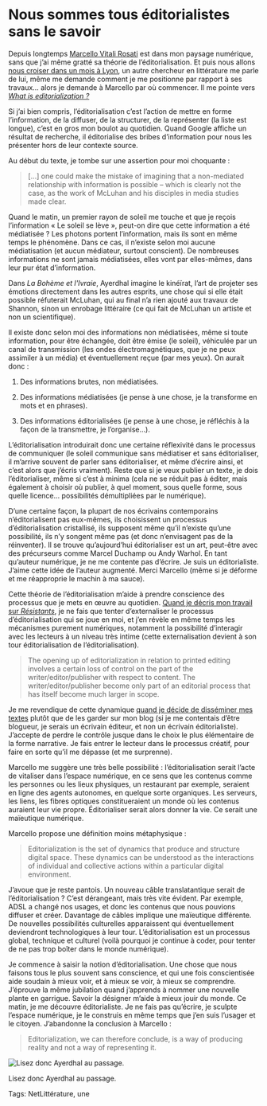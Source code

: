 # Nous sommes tous éditorialistes sans le savoir

Depuis longtemps [Marcello Vitali Rosati](http://vitalirosati.com/) est dans mon paysage numérique, sans que j’ai même gratté sa théorie de l’éditorialisation. Et puis nous allons [nous croiser dans un mois à Lyon](http://www.fabula.org/actualites/colloque-internet-est-un-cheval-de-troie_67661.php), un autre chercheur en littérature me parle de lui, même me demande comment je me positionne par rapport à ses travaux… alors je demande à Marcello par où commencer. Il me pointe vers [*What is editorialization ?*](http://sens-public.org/article1059.html)

Si j’ai bien compris, l’éditorialisation c’est l’action de mettre en forme l’information, de la diffuser, de la structurer, de la représenter (la liste est longue), c’est en gros mon boulot au quotidien. Quand Google affiche un résultat de recherche, il éditorialise des bribes d’information pour nous les présenter hors de leur contexte source.

Au début du texte, je tombe sur une assertion pour moi choquante :

> \[…\] one could make the mistake of imagining that a non-mediated relationship with information is possible – which is clearly not the case, as the work of McLuhan and his disciples in media studies made clear.

Quand le matin, un premier rayon de soleil me touche et que je reçois l’information « Le soleil se lève », peut-on dire que cette information a été médiatisée ? Les photons portent l’information, mais ils sont en même temps le phénomène. Dans ce cas, il n’existe selon moi aucune médiatisation (et aucun médiateur, surtout conscient). De nombreuses informations ne sont jamais médiatisées, elles vont par elles-mêmes, dans leur pur état d’information.

Dans *La Bohème et l'Ivraie*, Ayerdhal imagine le kinéïrat, l’art de projeter ses émotions directement dans les autres esprits, une chose qui si elle était possible réfuterait McLuhan, qui au final n’a rien ajouté aux travaux de Shannon, sinon un enrobage littéraire (ce qui fait de McLuhan un artiste et non un scientifique).

Il existe donc selon moi des informations non médiatisées, même si toute information, pour être échangée, doit être émise (le soleil), véhiculée par un canal de transmission (les ondes électromagnétiques, que je ne peux assimiler à un média) et éventuellement reçue (par mes yeux). On aurait donc :

1. Des informations brutes, non médiatisées.

2. Des informations médiatisées (je pense à une chose, je la transforme en mots et en phrases).

3. Des informations éditorialisées (je pense à une chose, je réfléchis à la façon de la transmettre, je l’organise…).

L’éditorialisation introduirait donc une certaine réflexivité dans le processus de communiquer (le soleil communique sans médiatiser et sans éditorialiser, il m’arrive souvent de parler sans éditorialiser, et même d’écrire ainsi, et c’est alors que j’écris vraiment). Reste que si je veux publier un texte, je dois l’éditorialiser, même si c’est à minima (cela ne se réduit pas à éditer, mais également à choisir où publier, à quel moment, sous quelle forme, sous quelle licence… possibilités démultipliées par le numérique).

D’une certaine façon, la plupart de nos écrivains contemporains n’éditorialisent pas eux-mêmes, ils choisissent un processus d’éditorialisation cristallisé, ils supposent même qu’il n’existe qu’une possibilité, ils n’y songent même pas (et donc n’envisagent pas de la réinventer). Il se trouve qu’aujourd’hui éditorialiser est un art, peut-être avec des précurseurs comme Marcel Duchamp ou Andy Warhol. En tant qu’auteur numérique, je ne me contente pas d’écrire. Je suis un éditorialiste. J’aime cette idée de l’auteur augmenté. Merci Marcello (même si je déforme et me réapproprie le machin à ma sauce).

Cette théorie de l’éditorialisation m’aide à prendre conscience des processus que je mets en œuvre au quotidien. [Quand je décris mon travail sur *Résistants*](http://tcrouzet.com/2016/02/02/le-roman-qui-se-fait-et-se-defait/), je ne fais que tenter d’externaliser le processus d’éditorialisation qui se joue en moi, et j’en révèle en même temps les mécanismes purement numériques, notamment la possibilité d’interagir avec les lecteurs à un niveau très intime (cette externalisation devient à son tour éditorialisation de l’éditorialisation).

> The opening up of editorialization in relation to printed editing involves a certain loss of control on the part of the writer/editor/publisher with respect to content. The writer/editor/publisher become only part of an editorial process that has itself become much larger in scope.

Je me revendique de cette dynamique [quand je décide de disséminer mes textes](http://tcrouzet.com/2016/01/25/comment-jai-atomise-ma-vie-en-ligne/) plutôt que de les garder sur mon blog (si je me contentais d’être blogueur, je serais un écrivain éditeur, et non un écrivain éditorialiste). J’accepte de perdre le contrôle jusque dans le choix le plus élémentaire de la forme narrative. Je fais entrer le lecteur dans le processus créatif, pour faire en sorte qu’il me dépasse (et me surprenne).

Marcello me suggère une très belle possibilité : l’éditorialisation serait l’acte de vitaliser dans l’espace numérique, en ce sens que les contenus comme les personnes ou les lieux physiques, un restaurant par exemple, seraient en ligne des agents autonomes, en quelque sorte organiques. Les serveurs, les liens, les fibres optiques constitueraient un monde où les contenus auraient leur vie propre. Éditorialiser serait alors donner la vie. Ce serait une maïeutique numérique.

Marcello propose une définition moins métaphysique :

> Editorialization is the set of dynamics that produce and structure digital space. These dynamics can be understood as the interactions of individual and collective actions within a particular digital environment.

 J’avoue que je reste pantois. Un nouveau câble translatantique serait de l’éditorialisation ? C’est dérangeant, mais très vite évident. Par exemple, ADSL a changé nos usages, et donc les contenus que nous pouvions diffuser et créer. Davantage de câbles implique une maïeutique différente. De nouvelles possibilités culturelles apparaissent qui éventuellement deviendront technologiques à leur tour. L’éditorialisation est un processus global, technique et culturel (voilà pourquoi je continue à coder, pour tenter de ne pas trop boîter dans le monde numérique).

Je commence à saisir la notion d’éditorialisation. Une chose que nous faisons tous le plus souvent sans conscience, et qui une fois conscientisée aide soudain à mieux voir, et à mieux se voir, à mieux se comprendre. J’éprouve la même jubilation quand j’apprends à nommer une nouvelle plante en garrigue. Savoir la désigner m’aide à mieux jouir du monde. Ce matin, je me découvre éditorialiste. Je ne fais pas qu’écrire, je sculpte l’espace numérique, je le construis en même temps que j’en suis l’usager et le citoyen. J’abandonne la conclusion à Marcello :

> Editorialization, we can therefore conclude, is a way of producing reality and not a way of representing it.

![Lisez donc Ayerdhal au passage.](http://tcrouzet.comhttps://tcrouzet.com/images_tc/2016/02/yal.jpg)

Lisez donc Ayerdhal au passage.



Tags: NetLittérature, une